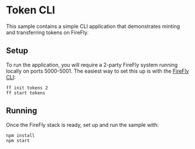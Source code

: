 # Token CLI

This sample contains a simple CLI application that demonstrates minting and transferring tokens on FireFly.

## Setup

To run the application, you will require a 2-party FireFly system running
locally on ports 5000-5001. The easiest way to set this up is with the
[FireFly CLI](https://github.com/hyperledger/firefly-cli):

```
ff init tokens 2
ff start tokens
```

## Running

Once the FireFly stack is ready, set up and run the sample with:

```
npm install
npm start
```
